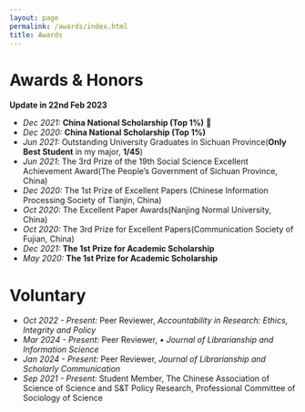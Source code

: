 ```yaml
---
layout: page
permalink: /awards/index.html
title: Awards
---
```


# Awards & Honors

**Update in 22nd Feb 2023**

- *Dec 2021:* **China National Scholarship (Top 1%)** 🎉
- *Dec 2020:* **China National Scholarship (Top 1%)** 
- *Jun 2021:* Outstanding University Graduates in Sichuan Province(**Only Best Student** in my major, **1/45**)
- *Jun 2021*: The 3rd Prize of the 19th Social Science Excellent Achievement Award(The People’s Government of Sichuan Province, China)
- *Dec 2020:* The 1st Prize of Excellent Papers (Chinese Information Processing Society of Tianjin, China)
- *Oct 2020:* The Excellent Paper Awards(Nanjing Normal University, China)  
- *Oct 2020:* The 3rd Prize for Excellent Papers(Communication Society of Fujian, China)
- *Dec 2021:* **The 1st Prize for Academic Scholarship** 
- *May 2020:* **The 1st Prize for Academic Scholarship** 


# Voluntary

- *Oct 2022 - Present:* Peer Reviewer, *Accountability in Research: Ethics, Integrity and Policy*
- *Mar 2024 - Present:* Peer Reviewer, *•	Journal of Librarianship and Information Science*
- *Jan 2024 - Present:* Peer Reviewer, *Journal of Librarianship and Scholarly Communication*
- *Sep 2021 - Present:* Student Member, The Chinese Association of Science of Science and S&T Policy Research, Professional Committee of Sociology of Science 
